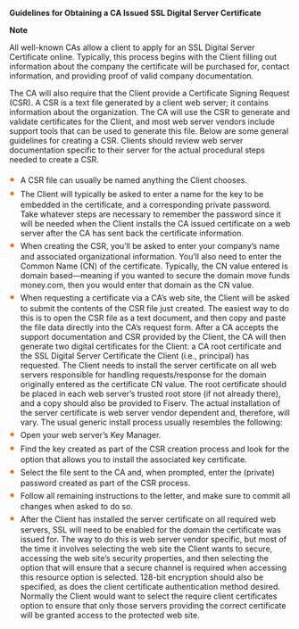 **Guidelines for Obtaining a CA Issued SSL Digital Server Certificate**

**Note**

All well-known CAs allow a client to apply for an SSL Digital Server Certificate online. Typically, this process begins with the Client filling out information about the company the certificate will be purchased for, contact information, and providing proof of valid company documentation. 

The CA will also require that the Client provide a Certificate Signing Request (CSR). A CSR is a text file generated by a client web server; it contains information about the organization. The CA will use the CSR to generate and validate certificates for the Client, and most web server vendors include support tools that can be used to generate this file. Below are some general guidelines for creating a CSR. Clients should review web server documentation specific to their server for the actual procedural steps needed to create a CSR. 
&nbsp;

<div class="card-body">
<ul>
<li>A CSR file can usually be named anything the Client chooses. </li>

<li>The Client will typically be asked to enter a name for the key to be embedded in the certificate, and a corresponding private password. Take whatever steps are necessary to remember the password since it will be needed when the Client installs the CA issued certificate on a web server after the CA has sent back the certificate information. </li>

<li>When creating the CSR, you’ll be asked to enter your company’s name and associated organizational information. You’ll also need to enter the Common Name (CN) of the certificate. Typically, the CN value entered is domain based—meaning if you wanted to secure the domain move funds money.com, then you would enter that domain as the CN value.  </li>

<li>When requesting a certificate via a CA’s web site, the Client will be asked to submit the contents of the CSR file just created. The easiest way to do this is to open the CSR file as a text document, and then copy and paste the file data directly into the CA’s request form. 
After a CA accepts the support documentation and CSR provided by the Client, the CA will then generate two digital certificates for the Client: a CA root certificate and the SSL Digital Server Certificate the Client (i.e., principal) has requested. The Client needs to install the server certificate on all web servers responsible for handling requests/response for the domain originally entered as the certificate CN value. The root certificate should be placed in each web server’s trusted root store (if not already there), and a copy should also be provided to Fiserv. 
The actual installation of the server certificate is web server vendor dependent and, therefore, will vary. The usual generic install process usually resembles the following:  </li>

<li>Open your web server’s Key Manager.  </li>

<li>Find the key created as part of the CSR creation process and look for the option that allows you to install the associated key certificate. </li>

<li>Select the file sent to the CA and, when prompted, enter the (private) password created as part of the CSR process.  </li>

<li>Follow all remaining instructions to the letter, and make sure to commit all changes when asked to do so.  </li>

<li>After the Client has installed the server certificate on all required web servers, SSL will need to be enabled for the domain the certificate was issued for. The way to do this is web server vendor specific, but most of the time it involves selecting the web site the Client wants to secure, accessing the web site’s security properties, and then selecting the option that will ensure that a secure channel is required when accessing this resource option is selected. 128-bit encryption should also be specified, as does the client certificate authentication method desired. Normally the Client would want to select the require client certificates option to ensure that only those servers providing the correct certificate will be granted access to the protected web site.   </li>

</ul>
</div>

&nbsp;


<style>
    .card-body ul {
        list-style: none;
        padding-left: 20px;
    }
    .card-body ul li::before {
        content: "\2022";
        font-size: 1.5em;
        color: #f60;
        display: inline-block;
        width: 1em;
        margin-left: -1em;
    }

    